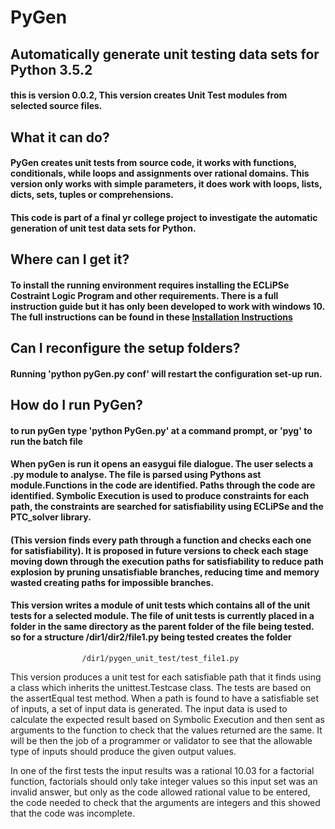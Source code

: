 # PyGen
## Automatically generate unit testing data sets for Python 3.5.2  
#### this is version 0.0.2, This version creates Unit Test modules from selected source files. 
## What it can do?
#### PyGen creates unit tests from source code, it works with functions, conditionals, while loops and assignments over rational domains. This version only works with simple parameters, it does work with loops, lists, dicts, sets, tuples or comprehensions.
#### This code is part of a final yr college project to investigate the automatic generation of unit test data sets for Python.
## Where can I get it?
#### To install the running environment requires installing the ECLiPSe Costraint Logic Program and other requirements. There is a full instruction guide but it has only been developed to work with windows 10. The full instructions can be found in these [Installation Instructions](https://docs.google.com/document/d/1gPboXoGlH9d6aEAXDhE3QyvrDMruXUCoyoJ3Rbfh4Wc/edit?usp=sharing)
## Can I reconfigure the setup folders?
#### Running 'python pyGen.py conf' will restart the configuration set-up run.
## How do I run PyGen?
#### to run pyGen type 'python PyGen.py' at a command prompt, or 'pyg' to run the batch file
#### When pyGen is run it opens an easygui file dialogue. The user selects a .py module to analyse. The file is parsed using Pythons ast module.Functions in the code are identified. Paths through the code are identified. Symbolic Execution is used to produce constraints for each path, the constraints are searched for satisfiability using ECLiPSe and the PTC_solver library. 
#### (This version finds every path through a function and checks each one for satisfiability). It is proposed in future versions to check each stage moving down through the execution paths for satisfiability to reduce path explosion by pruning unsatisfiable branches, reducing time and memory wasted creating paths for impossible branches.

#### This version writes a module of unit tests which contains all of the unit tests for a selected module. The file of unit tests is currently placed in a folder in the same directory as the parent folder of the file being tested. so for a structure  /dir1/dir2/file1.py being tested creates the folder 
                    /dir1/pygen_unit_test/test_file1.py
This version produces a unit test for each satisfiable path that it finds using a class which inherits the unittest.Testcase class.
The tests are based on the assertEqual test method. When a path is found to have a satisfiable set of inputs, a set of input data is generated.  The input data is used to calculate the expected result based on Symbolic Execution and then sent as arguments to the function to check that the values returned are the same.
It will be then the job of a programmer or validator to see that the allowable type of inputs should produce the given output values.

In one of the first tests the input results was a rational 10.03 for a factorial function, factorials should only take integer values so this input set was an invalid answer, but only as the code allowed rational value to be entered, the code needed to check that the arguments are integers and this showed that the code was incomplete.
